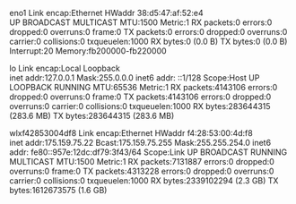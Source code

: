eno1      Link encap:Ethernet  HWaddr 38:d5:47:af:52:e4  
          UP BROADCAST MULTICAST  MTU:1500  Metric:1
          RX packets:0 errors:0 dropped:0 overruns:0 frame:0
          TX packets:0 errors:0 dropped:0 overruns:0 carrier:0
          collisions:0 txqueuelen:1000 
          RX bytes:0 (0.0 B)  TX bytes:0 (0.0 B)
          Interrupt:20 Memory:fb200000-fb220000 

lo        Link encap:Local Loopback  
          inet addr:127.0.0.1  Mask:255.0.0.0
          inet6 addr: ::1/128 Scope:Host
          UP LOOPBACK RUNNING  MTU:65536  Metric:1
          RX packets:4143106 errors:0 dropped:0 overruns:0 frame:0
          TX packets:4143106 errors:0 dropped:0 overruns:0 carrier:0
          collisions:0 txqueuelen:1000 
          RX bytes:283644315 (283.6 MB)  TX bytes:283644315 (283.6 MB)

wlxf42853004df8 Link encap:Ethernet  HWaddr f4:28:53:00:4d:f8  
          inet addr:175.159.75.22  Bcast:175.159.75.255  Mask:255.255.254.0
          inet6 addr: fe80::957e:12dc:df79:3f43/64 Scope:Link
          UP BROADCAST RUNNING MULTICAST  MTU:1500  Metric:1
          RX packets:7131887 errors:0 dropped:0 overruns:0 frame:0
          TX packets:4313228 errors:0 dropped:0 overruns:0 carrier:0
          collisions:0 txqueuelen:1000 
          RX bytes:2339102294 (2.3 GB)  TX bytes:1612673575 (1.6 GB)

